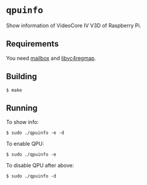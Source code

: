 # `qpuinfo`

Show information of VideoCore IV V3D of Raspberry Pi.


## Requirements

You need [mailbox](https://github.com/Terminus-IMRC/mailbox) and
[libvc4regmap](https://github.com/Terminus-IMRC/libvc4regmap).


## Building

```
$ make
```


## Running

To show info:
```
$ sudo ./qpuinfo -e -d
```

To enable QPU:
```
$ sudo ./qpuinfo -e
```

To disable QPU after above:
```
$ sudo ./qpuinfo -d
```
